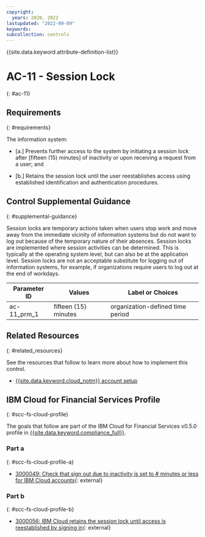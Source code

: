 ```yaml
---
copyright:
  years: 2020, 2022
lastupdated: "2022-09-09"
keywords: 
subcollection: controls
---
```


{{site.data.keyword.attribute-definition-list}}

# AC-11 - Session Lock
{: #ac-11}

## Requirements
{: #requirements}

The information system:

- \[a.\] Prevents further access to the system by initiating a session lock after [fifteen (15) minutes] of inactivity or upon receiving a request from a user; and

- \[b.\] Retains the session lock until the user reestablishes access using established identification and authentication procedures.

## Control Supplemental Guidance
{: #supplemental-guidance}

Session locks are temporary actions taken when users stop work and move away from the immediate vicinity of information systems but do not want to log out because of the temporary nature of their absences. Session locks are implemented where session activities can be determined. This is typically at the operating system level, but can also be at the application level. Session locks are not an acceptable substitute for logging out of information systems, for example, if organizations require users to log out at the end of workdays.

| Parameter ID | Values | Label or Choices |
|---|---|---|
| ac-11_prm_1 | fifteen (15) minutes | organization-defined time period |


## Related Resources
{: #related_resources}

See the resources that follow to learn more about how to implement this control.

- [{{site.data.keyword.cloud_notm}} account setup](/docs/framework-financial-services?topic=framework-financial-services-shared-account-setup)

## IBM Cloud for Financial Services Profile
{: #scc-fs-cloud-profile}

The goals that follow are part of the IBM Cloud for Financial Services v0.5.0 profile in [{{site.data.keyword.compliance_full}}](/docs/security-compliance?topic=security-compliance-getting-started).

### Part a
{: #scc-fs-cloud-profile-a}

- [3000049: Check that sign out due to inactivity is set to # minutes or less for IBM Cloud accounts](https://cloud.ibm.com/security-compliance/goals/3000049?page=profile&profile_id=2799&profile_type=1&profile_name=IBM%20Cloud%20for%20Financial%20Services%20v0.5.0){: external}

### Part b
{: #scc-fs-cloud-profile-b}

- [3000056: IBM Cloud retains the session lock until access is reestablished by signing in](https://cloud.ibm.com/security-compliance/goals/3000056?page=profile&profile_id=2799&profile_type=1&profile_name=IBM%20Cloud%20for%20Financial%20Services%20v0.5.0){: external}
